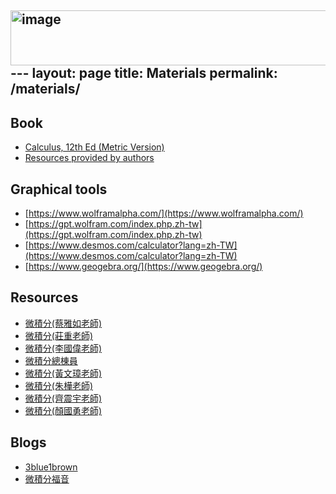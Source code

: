 <img width="767" height="88" alt="image" src="https://github.com/user-attachments/assets/94b97392-d8fa-434d-aa04-400460bfbeab" />---
layout: page
title: Materials
permalink: /materials/
---

<!---{% include image.html url="/_images/cover2.jpg" width=175 align="right" %}--->

## Book

* [Calculus, 12th Ed (Metric Version)](https://www.tunghua.com.tw/portal_b10_cnt_page.php?button_num=b10&folder_id=666&cnt_id=10267)
* [Resources provided by authors](https://www.calcview.com/calculus-12e/P/1/#CVV_NJtWMN2d6ck)

## Graphical tools
* [https://www.wolframalpha.com/](https://www.wolframalpha.com/)
* [https://gpt.wolfram.com/index.php.zh-tw](https://gpt.wolfram.com/index.php.zh-tw)
* [https://www.desmos.com/calculator?lang=zh-TW](https://www.desmos.com/calculator?lang=zh-TW)
* [https://www.geogebra.org/](https://www.geogebra.org/)

## Resources
* [微積分(蔡雅如老師)](https://www.youtube.com/channel/UC1T7X8YcmtKpJ-vwtQk3DbA/playlists)
* [微積分(莊重老師)](https://www.youtube.com/playlist?list=PL36601F252C5D7332)
* [微積分(李國偉老師)](https://sites.google.com/gm.ncue.edu.tw/calculus/%E9%A6%96%E9%A0%81)
* [微積分總棟員](https://sites.google.com/site/calculusteaching/home/calculus?authuser=0)
* [微積分(黃文璋老師)](https://www.stat.nuk.edu.tw/cbme/math/calculus/)
* [微積分(朱樺老師)](http://www.math.ntu.edu.tw/~hchu/Calculus/)
* [微積分(齊震宇老師)](http://ocw.aca.ntu.edu.tw/ntu-ocw/ocw/cou/104S115)
* [微積分(顏國勇老師)](http://www.math.ncku.edu.tw/~library/e-book/Calculus2014.pdf)

## Blogs
* [3blue1brown](https://www.3blue1brown.com/topics/calculus)
* [微積分福音](http://calcgospel.top/)
